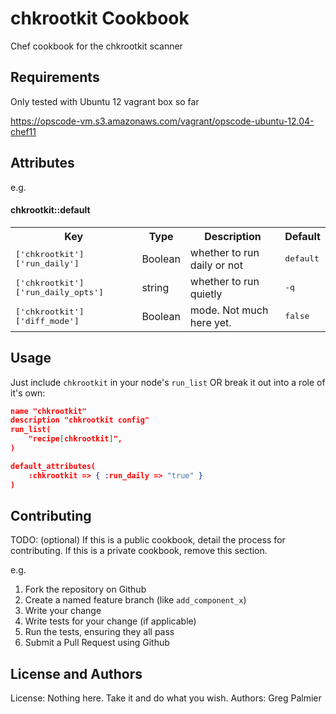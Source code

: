 chkrootkit Cookbook
===================
Chef cookbook for the chkrootkit scanner

Requirements
------------
Only tested with Ubuntu 12 vagrant box so far

https://opscode-vm.s3.amazonaws.com/vagrant/opscode-ubuntu-12.04-chef11

Attributes
----------

e.g.
#### chkrootkit::default
<table>
  <tr>
    <th>Key</th>
    <th>Type</th>
    <th>Description</th>
    <th>Default</th>
  </tr>
  <tr>
    <td><tt>['chkrootkit']['run_daily']</tt></td>
    <td>Boolean</td>
    <td>whether to run daily or not</td>
    <td><tt>default</tt></td>
  </tr>
  <tr>
    <td><tt>['chkrootkit']['run_daily_opts']</tt></td>
    <td>string</td>
    <td>whether to run quietly</td>
    <td><tt>-q</tt></td>
  </tr>
  <tr>
    <td><tt>['chkrootkit']['diff_mode']</tt></td>
    <td>Boolean</td>
    <td>mode.  Not much here yet.</td>
    <td><tt>false</tt></td>
  </tr>
</table>

Usage
-----

Just include `chkrootkit` in your node's `run_list` OR break it out into a role of it's own:

```json
name "chkrootkit"
description "chkrootkit config"
run_list(
    "recipe[chkrootkit]",
)

default_attributes(
    :chkrootkit => { :run_daily => "true" }
)
```

Contributing
------------
TODO: (optional) If this is a public cookbook, detail the process for contributing. If this is a private cookbook, remove this section.

e.g.
1. Fork the repository on Github
2. Create a named feature branch (like `add_component_x`)
3. Write your change
4. Write tests for your change (if applicable)
5. Run the tests, ensuring they all pass
6. Submit a Pull Request using Github

License and Authors
-------------------
License: Nothing here.  Take it and do what you wish.
Authors: Greg Palmier

